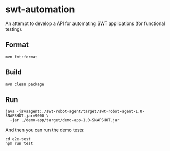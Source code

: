 # swt-automation

An attempt to develop a API for automating SWT applications (for functional testing).
 
## Format

```shell
mvn fmt:format
```

## Build

```shell
mvn clean package
```

## Run

```shell
java -javaagent:./swt-robot-agent/target/swt-robot-agent-1.0-SNAPSHOT.jar=9000 \
  -jar ./demo-app/target/demo-app-1.0-SNAPSHOT.jar
```

And then you can run the demo tests:

```shell
cd e2e-test
npm run test
```